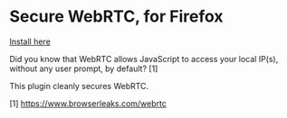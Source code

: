 Secure WebRTC, for Firefox
========================

[Install here](https://addons.mozilla.org/en-US/firefox/addon/happy-bonobo-disable-webrtc/)

Did you know that WebRTC allows JavaScript to access your local IP(s), without any user prompt, by default? [1]

This plugin cleanly secures WebRTC.

[1] https://www.browserleaks.com/webrtc
